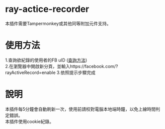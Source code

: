 # ray-actice-recorder
本插件需要Tampermonkey或其他同等附加元件支持。<br />
# 使用方法
1.查詢欲紀錄的使用者的FB uID (<a href="http://bfy.tw/DXGU">查詢方法</a>)<br>
2.在瀏覽器中開啟新分頁，並輸入https://facebook.com/?rayActiveRecord=enable
3.依照提示步驟完成
# 說明
本插件每5分鐘會自動刷新一次，使用前請校對電腦本地端時鐘，以免上線時間判定錯誤。<br />
本插件使用cookie紀錄。
